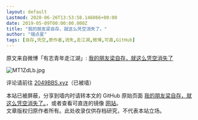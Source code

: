 ```yaml
---
layout: default
Lastmod: 2020-06-26T13:53:58.146066+00:00
date: 2019-05-09T00:00:00.000Z
title: "我的朋友梁自存，就这么凭空消失了。"
author: "端点星"
tags: [自存,凭空,原作者,消失,走江湖,微博,可直,GitHub]
---
```


原文来自微博「有志青年走江湖」: [我的朋友梁自存，就这么凭空消失了](https://m.weibo.cn/detail/4370167993942019)

![MT1ZdLb.jpg](https://images.weserv.nl/?url=https%3A//i.loli.net/2019/05/10/5cd4d53de3e5f.jpg)

评论请前往 [2049BBS.xyz](https://2049bbs.xyz/)（已被墙）

本站已被屏蔽，分享到墙内时请转本文的 GitHub 原始页面 [我的朋友梁自存，就这么凭空消失了。](https://github.com/Terminus2049/Terminus2049.github.io/blob/master/_posts/2019-05-09-Liang-zicun.md)，或者查看可直连的镜像 [网站](/about.html)。  
文章版权归原作者所有。此处收录仅供存档研究，不代表本站立场。


